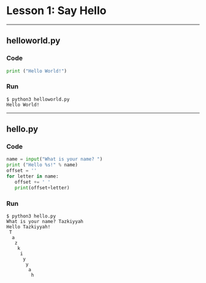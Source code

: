 # Lesson 1: Say Hello

---
## helloworld.py
### Code
~~~~python
print ("Hello World!")
~~~~
### Run
~~~~shell
$ python3 helloworld.py
Hello World!
~~~~

---
## hello.py
### Code
~~~~python
name = input("What is your name? ")
print ("Hello %s!" % name)
offset = ''
for letter in name:
   offset += ' '
   print(offset+letter)
~~~~
### Run
~~~~shell
$ python3 hello.py 
What is your name? Tazkiyyah
Hello Tazkiyyah!
 T
  a
   z
    k
     i
      y
       y
        a
         h
~~~~
